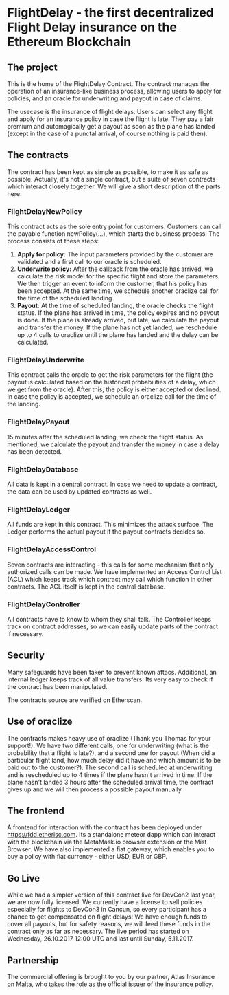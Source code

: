 # FlightDelay - the first decentralized Flight Delay insurance on the Ethereum Blockchain


## The project

This is the home of the FlightDelay Contract.
The contract manages the operation of an insurance-like business process, allowing users to apply for policies, and an oracle for underwriting and payout in case of claims.

The usecase is the insurance of flight delays. Users can select any flight and apply for an insurance policy in case the flight is late.
They pay a fair premium and automagically get a payout as soon as the plane has landed (except in the case of a punctal arrival, of course nothing is paid then). 

## The contracts

The contract has been kept as simple as possible, to make it as safe as possible.
Actually, it's not a single contract, but a suite of seven contracts which interact closely together. We will give a short description of the parts here:

### FlightDelayNewPolicy
This contract acts as the sole entry point for customers. Customers can call the payable function newPolicy(...), which starts
the business process. The process consists of these steps:
1. **Apply for policy:** The input parameters provided by the customer are validated and a first call to our oracle is scheduled.
2. **Underwrite policy:** After the callback from the oracle has arrived, we calculate the risk model for the specific flight and store
the parameters. We then trigger an event to inform the customer, that his policy has been accepted.
At the same time, we schedule another oraclize call for the time of the scheduled landing
3. **Payout**: At the time of scheduled landing, the oracle checks the flight status. If the plane has arrived in time,
the policy expires and no payout is done. If the plane is already arrived, but late, we calculate the payout
and transfer the money. If the plane has not yet landed, we reschedule up to 4 calls to oraclize until the
plane has landed and the delay can be calculated.

### FlightDelayUnderwrite
This contract calls the oracle to get the risk parameters for the flight (the payout is calculated based on 
the historical probabilities of a delay, which we get from the oracle).
After this, the policy is either accepted or declined.
In case the policy is accepted, we schedule an oraclize call for the time of the landing.

### FlightDelayPayout
15 minutes after the scheduled landing, we check the flight status. 
As mentioned, we calculate the payout and transfer the money in case a delay has been detected.

### FlightDelayDatabase
All data is kept in a central contract. In case we need to update a contract, the data can be used
by updated contracts as well.

### FlightDelayLedger
All funds are kept in this contract. This minimizes the attack surface. The Ledger performs the actual payout
if the payout contracts decides so.

### FlightDelayAccessControl
Seven contracts are interacting - this calls for some mechanism that only authorized calls can be made.
We have implemented an Access Control List (ACL) which keeps track which contract may call which function
in other contracts.
The ACL itself is kept in the central database.

### FlightDelayController
All contracts have to know to whom they shall talk. The Controller keeps track on contract addresses,
so we can easily update parts of the contract if necessary.


## Security
Many safeguards have been taken to prevent known attacs. 
Additional, an internal ledger keeps track of all value transfers. 
Its very easy to check if the contract has been manipulated.

The contracts source are verified on Etherscan.

## Use of oraclize

The contracts makes heavy use of oraclize (Thank you Thomas for your support!). 
We have two different calls, one for underwriting (what is the probability that a flight is late?), 
and a second one for payout (When did a particular flight land, how much delay did it have and which amount is to be paid out to the customer?). 
The second call is scheduled at underwriting and is rescheduled up to 4 times if the plane hasn't arrived in time.
If the plane hasn't landed 3 hours after the scheduled arrival time, the contract gives up and we will then process a possible payout
manually.

## The frontend

A frontend for interaction with the contract has been deployed under https://fdd.etherisc.com. 
Its a standalone meteor dapp which can interact with the blockchain via the MetaMask.io browser extension or the Mist Browser.
We have also implemented a fiat gateway, which enables you to buy a policy with fiat currency - either USD, EUR or GBP.

## Go Live

While we had a simpler version of this contract live for DevCon2 last year, we are now fully licensed. 
We currently have a license to sell policies especially for flights to DevCon3 in Cancun, so every participant has a chance to get compensated on flight delays! 
We have enough funds to cover all payouts, but for safety reasons, we will feed these funds in the contract only as far as necessary. 
The live period has started on Wednesday, 26.10.2017 12:00 UTC and last until Sunday, 5.11.2017. 

## Partnership

The commercial offering is brought to you by our partner, Atlas Insurance on Malta, who takes the role
as the official issuer of the insurance policy. 